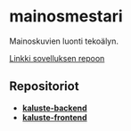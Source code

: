 # mainosmestari
Mainoskuvien luonti tekoälyn.

[Linkki sovelluksen repoon](https://github.com/orgs/Syaani-OhjelmistoProjekti2/repositories)

## Repositoriot
- **[kaluste-backend](https://github.com/Syaani-OhjelmistoProjekti2/MainosMestari-backend)**
- **[kaluste-frontend](https://github.com/Syaani-OhjelmistoProjekti2/MainosMestari)**
